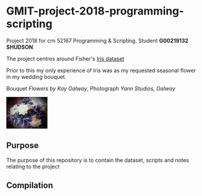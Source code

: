 # GMIT-project-2018-programming-scripting
Project 2018 for crn 52167 Programming &amp; Scripting. Student **G00219132 SHUDSON**

The project centres around Fisher's [Iris dataset](https://en.wikipedia.org/wiki/Iris_flower_data_set) 

Prior to this my only experience of Iris was as my requested seasonal flower in my wedding bouquet.

Bouquet *Flowers by Kay Galway*, Photograph  *Yann Studios, Galway*

![iris](iris.jpg)

## Purpose
The purpose of this repository is to contain the dataset, scripts and notes relating to the project 

## Compilation



